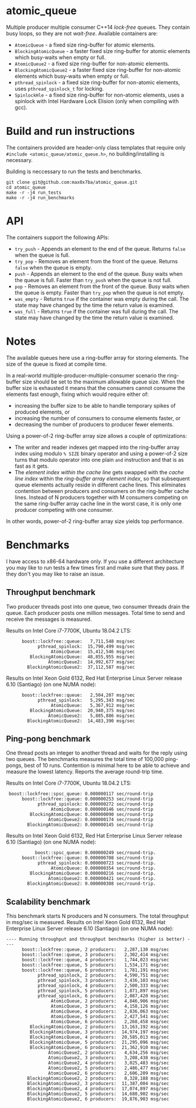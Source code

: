 # atomic_queue
Multiple producer multiple consumer C++14 *lock-free* queues. They contain busy loops, so they are not *wait-free*.
Available containers are:
* `AtomicQueue` - a fixed size ring-buffer for atomic elements.
* `BlockingAtomicQueue` - a faster fixed size ring-buffer for atomic elements which busy-waits when empty or full.
* `AtomicQueue2` - a fixed size ring-buffer for non-atomic elements.
* `BlockingAtomicQueue2` - a faster fixed size ring-buffer for non-atomic elements which busy-waits when empty or full.
* `pthread_spinlock` - a fixed size ring-buffer for non-atomic elements, uses `pthread_spinlock_t` for locking.
* `SpinlockHle` - a fixed size ring-buffer for non-atomic elements, uses a spinlock with Intel Hardware Lock Elision (only when compiling with gcc).

# Build and run instructions
The containers provided are header-only class templates that require only `#include <atomic_queue/atomic_queue.h>`, no building/installing is necessary.

Building is neccessary to run the tests and benchmarks.

```
git clone git@github.com:max0x7ba/atomic_queue.git
cd atomic_queue
make -r -j4 run_tests
make -r -j4 run_benchmarks
```

# API
The containers support the following APIs:
* `try_push` - Appends an element to the end of the queue. Returns `false` when the queue is full.
* `try_pop` - Removes an element from the front of the queue. Returns `false` when the queue is empty.
* `push` - Appends an element to the end of the queue. Busy waits when the queue is full. Faster than `try_push` when the queue is not full.
* `pop` - Removes an element from the front of the queue. Busy waits when the queue is empty. Faster than `try_pop` when the queue is not empty.
* `was_empty` - Returns `true` if the container was empty during the call. The state may have changed by the time the return value is examined.
* `was_full` - Returns `true` if the container was full during the call. The state may have changed by the time the return value is examined.

# Notes
The available queues here use a ring-buffer array for storing elements. The size of the queue is fixed at compile time.

In a real-world multiple-producer-multiple-consumer scenario the ring-buffer size should be set to the maximum allowable queue size. When the buffer size is exhausted it means that the consumers cannot consume the elements fast enough, fixing which would require either of:

* increasing the buffer size to be able to handle temporary spikes of produced elements, or
* increasing the number of consumers to consume elements faster, or
* decreasing the number of producers to producer fewer elements.

Using a power-of-2 ring-buffer array size allows a couple of optimizations:

* The writer and reader indexes get mapped into the ring-buffer array index using modulo `% SIZE` binary operator and using a power-of-2 size turns that modulo operator into one plain `and` instruction and that is as fast as it gets.
* The *element index within the cache line* gets swapped with the *cache line index* within the *ring-buffer array element index*, so that subsequent queue elements actually reside in different cache lines. This eliminates contention between producers and consumers on the ring-buffer cache lines. Instead of N producers together with M consumers competing on the same ring-buffer array cache line in the worst case, it is only one producer competing with one consumer.

In other words, power-of-2 ring-buffer array size yields top performance.

# Benchmarks
I have access to x86-64 hardware only. If you use a different architecture you may like to run tests a few times first and make sure that they pass. If they don't you may like to raise an issue.

## Throughput benchmark
Two producer threads post into one queue, two consumer threads drain the queue. Each producer posts one million messages. Total time to send and receive the messages is measured.

Results on Intel Core i7-7700K, Ubuntu 18.04.2 LTS:
```
      boost::lockfree::queue:   7,711,548 msg/sec
            pthread_spinlock:  15,790,499 msg/sec
                 AtomicQueue:  15,412,546 msg/sec
         BlockingAtomicQueue:  48,855,955 msg/sec
                AtomicQueue2:  14,992,677 msg/sec
        BlockingAtomicQueue2:  37,112,587 msg/sec
```

Results on Intel Xeon Gold 6132, Red Hat Enterprise Linux Server release 6.10 (Santiago) (on one NUMA node):
```
      boost::lockfree::queue:   2,504,207 msg/sec
            pthread_spinlock:   5,295,343 msg/sec
                 AtomicQueue:   5,367,912 msg/sec
         BlockingAtomicQueue:  20,940,375 msg/sec
                AtomicQueue2:   5,885,886 msg/sec
        BlockingAtomicQueue2:  14,483,390 msg/sec
```
## Ping-pong benchmark
One thread posts an integer to another thread and waits for the reply using two queues. The benchmarks measures the total time of 100,000 ping-pongs, best of 10 runs. Contention is minimal here to be able to achieve and measure the lowest latency. Reports the average round-trip time.

Results on Intel Core i7-7700K, Ubuntu 18.04.2 LTS:
```
 boost::lockfree::spsc_queue: 0.000000117 sec/round-trip
      boost::lockfree::queue: 0.000000253 sec/round-trip
            pthread_spinlock: 0.000000272 sec/round-trip
                 AtomicQueue: 0.000000146 sec/round-trip
         BlockingAtomicQueue: 0.000000090 sec/round-trip
                AtomicQueue2: 0.000000174 sec/round-trip
        BlockingAtomicQueue2: 0.000000145 sec/round-trip
```

Results on Intel Xeon Gold 6132, Red Hat Enterprise Linux Server release 6.10 (Santiago) (on one NUMA node):
```
           boost::spsc_queue: 0.000000249 sec/round-trip.
      boost::lockfree::queue: 0.000000708 sec/round-trip
            pthread_spinlock: 0.000000723 sec/round-trip.
                 AtomicQueue: 0.000000354 sec/round-trip.
         BlockingAtomicQueue: 0.000000216 sec/round-trip.
                AtomicQueue2: 0.000000421 sec/round-trip.
        BlockingAtomicQueue2: 0.000000308 sec/round-trip.
```

## Scalability benchmark
This benchmark starts N producers and N consumers. The total throughput in msg/sec is measured.
Results on Intel Xeon Gold 6132, Red Hat Enterprise Linux Server release 6.10 (Santiago) (on one NUMA node):
```
---- Running throughput and throughput benchmarks (higher is better) ----
      boost::lockfree::queue, 2 producers:   2,287,130 msg/sec
      boost::lockfree::queue, 3 producers:   2,302,414 msg/sec
      boost::lockfree::queue, 4 producers:   1,744,023 msg/sec
      boost::lockfree::queue, 5 producers:   1,534,171 msg/sec
      boost::lockfree::queue, 6 producers:   1,781,191 msg/sec
            pthread_spinlock, 2 producers:   4,590,751 msg/sec
            pthread_spinlock, 3 producers:   3,436,103 msg/sec
            pthread_spinlock, 4 producers:   2,500,333 msg/sec
            pthread_spinlock, 5 producers:   1,871,897 msg/sec
            pthread_spinlock, 6 producers:   2,087,420 msg/sec
                 AtomicQueue, 2 producers:   4,846,906 msg/sec
                 AtomicQueue, 3 producers:   4,158,126 msg/sec
                 AtomicQueue, 4 producers:   2,836,063 msg/sec
                 AtomicQueue, 5 producers:   2,427,541 msg/sec
                 AtomicQueue, 6 producers:   2,268,458 msg/sec
         BlockingAtomicQueue, 2 producers:  13,163,192 msg/sec
         BlockingAtomicQueue, 3 producers:  14,974,197 msg/sec
         BlockingAtomicQueue, 4 producers:  20,585,013 msg/sec
         BlockingAtomicQueue, 5 producers:  21,295,096 msg/sec
         BlockingAtomicQueue, 6 producers:  21,362,910 msg/sec
                AtomicQueue2, 2 producers:   4,634,256 msg/sec
                AtomicQueue2, 3 producers:   3,208,438 msg/sec
                AtomicQueue2, 4 producers:   3,025,483 msg/sec
                AtomicQueue2, 5 producers:   2,486,477 msg/sec
                AtomicQueue2, 6 producers:   2,606,209 msg/sec
        BlockingAtomicQueue2, 2 producers:   8,328,188 msg/sec
        BlockingAtomicQueue2, 3 producers:  11,387,004 msg/sec
        BlockingAtomicQueue2, 4 producers:  17,074,897 msg/sec
        BlockingAtomicQueue2, 5 producers:  14,688,902 msg/sec
        BlockingAtomicQueue2, 6 producers:  19,876,903 msg/sec
